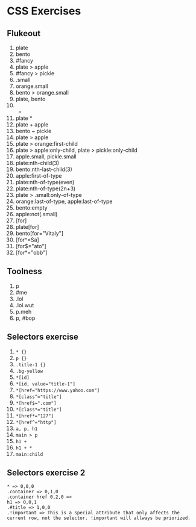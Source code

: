 # CSS Exercises  
## Flukeout  
1. plate  
2. bento  
3. #fancy  
4. plate > apple  
5. #fancy > pickle  
6. .small  
7. orange.small  
8. bento > orange.small  
9. plate, bento  
10. *  
11. plate *  
12. plate + apple  
13. bento ~ pickle  
14. plate > apple  
15. plate > orange:first-child  
16. plate > apple:only-child, plate > pickle:only-child   
17. apple.small, pickle.small  
18. plate:nth-child(3)  
19. bento:nth-last-child(3)  
20. apple:first-of-type  
21. plate:nth-of-type(even)  
22. plate:nth-of-type(2n+3)  
23. plate > .small:only-of-type  
24. orange:last-of-type, apple:last-of-type  
25. bento:empty  
26. apple:not(.small)  
27. [for]  
28. plate[for]  
29. bento[for="Vitaly"]  
30. [for^=Sa]  
31. [for$="ato"]  
32. [for*="obb"]  

## Toolness  
1. p  
2. #me  
3. .lol  
4. .lol.wut  
5. p.meh  
6. p, #bop  

## Selectors exercise  
1. ```* {}```  
2. ```p {}```    
3. ```.title-1 {}```  
4. ```.bg-yellow```   
5. ```*[id]```  
6. ```*[id, value="title-1"]```  
7. ```*[href="https://www.yahoo.com"]```  
8. ```*[class^="title"]```   
9. ```*[href$=".com"]```  
10. ```*[class*="title"]```  
11. ```*[href*="127"]```  
12. ```*[href^="http"]```  
13. ```a, p, h1```  
14. ```main > p```  
15. ```h1 +```  
16. ```h1 + *```  
17. ```main:child```  

## Selectors exercise 2  
```* => 0,0,0```  
```.container => 0,1,0```  
```.container href 0,2,0 => ```  
```h1 => 0,0,1```  
```.#title => 1,0,0```  
```.!important => This is a special attribute that only affects the current row, not the selector. !important will allways be priorized.```  